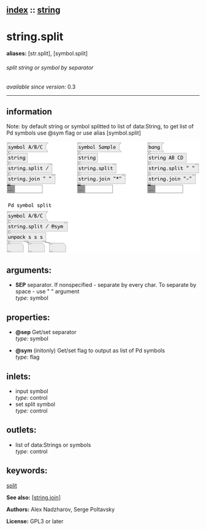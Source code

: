 [index](index.html) :: [string](category_string.html)
---

# string.split
**aliases:** [str.split], [symbol.split]


###### split string or symbol by separator

*available since version:* 0.3

---


## information
Note: by default string or symbol splitted to list of data:String, to get list of Pd symbols use @sym flag or use alias [symbol.split]


[![example](../examples/img/string.split.jpg)](../examples/pd/string.split.pd)



## arguments:

* **SEP**
separator. If nonspecified - separate by every char. To separate by space - use
&#34; &#34; argument<br>
_type:_ symbol<br>





## properties:

* **@sep** 
Get/set separator<br>
_type:_ symbol<br>

* **@sym** (initonly)
Get/set flag to output as list of Pd symbols<br>
_type:_ flag<br>



## inlets:

* input symbol<br>
_type:_ control
* set split symbol<br>
_type:_ control



## outlets:

* list of data:Strings or symbols<br>
_type:_ control



## keywords:

[split](keywords/split.html)



**See also:**
[\[string.join\]](string.join.html)




**Authors:** Alex Nadzharov, Serge Poltavsky




**License:** GPL3 or later





